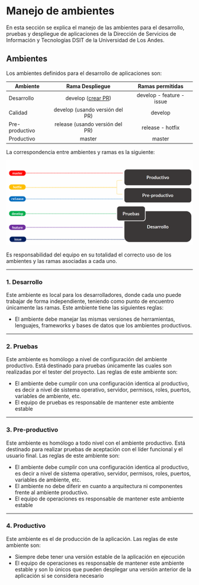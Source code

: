 # Manejo de ambientes
En esta sección se explica el manejo de las ambientes para el desarrollo, pruebas y despliegue de aplicaciones de la Dirección de Servicios de Información y Tecnologías DSIT de la Universidad de Los Andes.

## Ambientes
Los ambientes definidos para el desarrollo de aplicaciones son:


| Ambiente         | Rama Despliegue              | Ramas permitidas
| ---------------  |:----------------------------:|:----------------:|
| Desarrollo       | develop ([crear PR](https://www.youtube.com/watch?v=ZlPHGsojfaI))| develop - feature - issue
| Calidad          | develop (usando versión del PR)| develop
| Pre-productivo   | release (usando versión del PR)| release - hotfix
| Productivo       | master| master

La correspondencia entre ambientes y ramas es la siguiente:

![Branches and environments](../assets/img/branches_envs.PNG "Ramas y ambientes")



Es responsabilidad del equipo en su totalidad el correcto uso de los ambientes y las ramas asociadas a cada uno.

__________
### 1. Desarrollo
Este ambiente es local para los desarrolladores, donde cada uno puede trabajar de forma independiente, teniendo como punto de encuentro únicamente las ramas. Este ambiente tiene las siguientes reglas:
  * El ambiente debe manejar las mismas versiones de herramientas, lenguajes, frameworks y bases de datos que los ambientes productivos.
__________
### 2. Pruebas
Este ambiente es homólogo a nivel de configuración del ambiente productivo. Está destinado para pruebas únicamente las cuales son realizadas por el tester del proyecto. Las reglas de este ambiente son:
  * El ambiente debe cumplir con una configuración identica al productivo, es decir a nivel de sistema operativo, servidor, permisos, roles, puertos, variables de ambiente, etc.
  * El equipo de pruebas es responsable de mantener este ambiente estable
__________
### 3. Pre-productivo
Este ambiente es homólogo a todo nivel con el ambiente productivo. Está destinado para realizar pruebas de aceptación con el líder funcional y el usuario final. Las reglas de este ambiente son:
  * El ambiente debe cumplir con una configuración identica al productivo, es decir a nivel de sistema operativo, servidor, permisos, roles, puertos, variables de ambiente, etc.
  * El ambiente no debe diferir en cuanto a arquitectura ni componentes frente al ambiente productivo.
  * El equipo de operaciones es responsable de mantener este ambiente estable
__________
### 4. Productivo
Este ambiente es el de producción de la aplicación. Las reglas de este ambiente son:
  * Siempre debe tener una versión estable de la aplicación en ejecución  
  * El equipo de operaciones es responsable de mantener este ambiente estable y son lo únicos que pueden desplegar una versión anterior de la aplicación si se considera necesario

